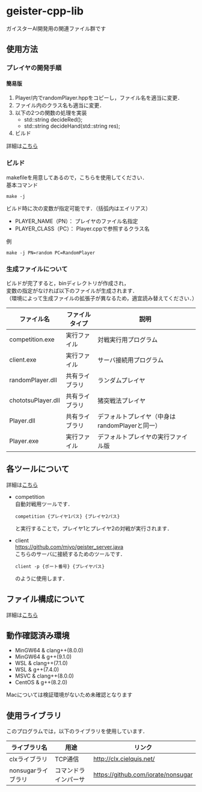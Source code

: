 # geister-cpp-lib
ガイスターAI開発用の関連ファイル群です

## 使用方法

### プレイヤの開発手順
#### 簡易版
1. Player/内でrandomPlayer.hppをコピーし，ファイル名を適当に変更．
2. ファイル内のクラス名も適当に変更．
3. 以下の2つの関数の処理を実装
   - std::string decideRed();
   - std::string decideHand(std::string res);
4. ビルド

詳細は[こちら](doc/guide.md)

### ビルド
makefileを用意してあるので，こちらを使用してください．  
基本コマンド
```
make -j
```
ビルド時に次の変数が指定可能です．（括弧内はエイリアス）
- PLAYER_NAME（PN）：   プレイヤのファイル名指定
- PLAYER_CLASS（PC）：  Player.cppで参照するクラス名

例
```
make -j PN=random PC=RandomPlayer
```

### 生成ファイルについて
ビルドが完了すると，binディレクトリが作成され，  
変数の指定がなければ以下のファイルが生成されます．  
（環境によって生成ファイルの拡張子が異なるため，適宜読み替えてください．）

ファイル名 | ファイルタイプ | 説明
--- | --- | ---
competition.exe | 実行ファイル | 対戦実行用プログラム
client.exe | 実行ファイル | サーバ接続用プログラム
randomPlayer.dll | 共有ライブラリ | ランダムプレイヤ
chototsuPlayer.dll | 共有ライブラリ | 猪突戦法プレイヤ
Player.dll | 共有ライブラリ | デフォルトプレイヤ（中身はrandomPlayerと同一）
Player.exe | 実行ファイル | デフォルトプレイヤの実行ファイル版

## 各ツールについて
詳細は[こちら](doc/usage.md)
- competition  
  自動対戦用ツールです．  
  ```
  competition {プレイヤ1パス} {プレイヤ2パス}
  ```
  と実行することで，プレイヤ1とプレイヤ2の対戦が実行されます．
  
- client  
  https://github.com/miyo/geister_server.java  
  こちらのサーバに接続するためのツールです．  
  ```
  client -p {ポート番号} {プレイヤパス}
  ```
  のように使用します．

## ファイル構成について
詳細は[こちら](doc/spec.md)

## 動作確認済み環境
- MinGW64 & clang++(8.0.0)
- MinGW64 & g++(9.1.0)
- WSL & clang++(7.1.0)
- WSL & g++(7.4.0)
- MSVC & clang++(8.0.0)
- CentOS & g++(8.2.0)

Macについては検証環境がないため未確認となります

## 使用ライブラリ
このプログラムでは，以下のライブラリを使用しています．

ライブラリ名 | 用途 | リンク
--- | --- | ---
clxライブラリ | TCP通信 | http://clx.cielquis.net/
nonsugarライブラリ | コマンドラインパーサ | https://github.com/iorate/nonsugar

